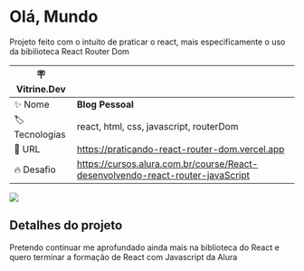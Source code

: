 # Olá, Mundo

Projeto feito com o intuito de praticar o react, mais especificamente o uso da bibilioteca React Router Dom

| :placard: Vitrine.Dev |     |
| -------------  | --- |
| :sparkles: Nome        | **Blog Pessoal**
| :label: Tecnologias | react, html, css, javascript, routerDom
| :rocket: URL         | https://praticando-react-router-dom.vercel.app
| :fire: Desafio     | https://cursos.alura.com.br/course/React-desenvolvendo-react-router-javaScript

<!-- Inserir imagem com a #vitrinedev ao final do link -->
![](https://i.im.ge/2023/02/09/aN4Bvc.Screenshot-1.png#vitrinedev)

## Detalhes do projeto

Pretendo continuar me aprofundado ainda mais na biblioteca do React e quero terminar a formação de React com Javascript da Alura
